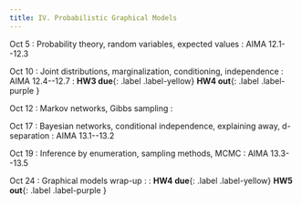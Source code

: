 ```yaml
---
title: IV. Probabilistic Graphical Models
---
```

Oct 5
: Probability theory, random variables, expected values
  : AIMA 12.1--12.3

Oct 10
: Joint distributions, marginalization, conditioning, independence
  : AIMA 12.4--12.7
: **HW3 due**{: .label .label-yellow} **HW4 out**{: .label .label-purple }

Oct 12
: Markov networks, Gibbs sampling
  : 

Oct 17
: Bayesian networks, conditional independence, explaining away, d-separation
  : AIMA 13.1--13.2

Oct 19
: Inference by enumeration, sampling methods, MCMC
  : AIMA 13.3--13.5

Oct 24
: Graphical models wrap-up
  : 
: **HW4 due**{: .label .label-yellow} **HW5 out**{: .label .label-purple }